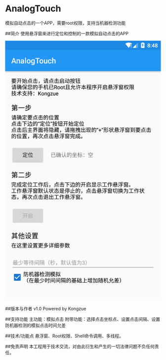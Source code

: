 # AnalogTouch
模拟自动点击的一个APP，需要root权限，支持当机器检测功能

##简介
使用悬浮窗来进行定位和控制的一款模拟自动点击的APP

![](https://raw.githubusercontent.com/kongzue/AnalogTouch/master/app/src/main/res/drawable/screenshot.png)  

##版本与作者
v1.0
Powered by Kongzue

##支持功能
主功能：模拟点击
附带功能：选择点击坐标点、设置点击间隔、设置防机器检测的模拟点击时间允差

##技术/功能点
悬浮窗、Root权限、Shell命令调用、多线程。

##免责声明
本工程用于技术交流，对由此衍生和产生的一切法律问题不负任何责任。
